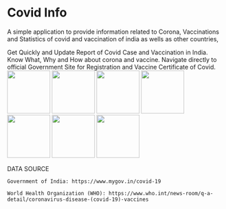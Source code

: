 # Covid Info

A simple application to provide information related to Corona, Vaccinations and Statistics of covid and vaccination of india as wells as other countries,

Get Quickly and Update Report of Covid Case and Vaccination in India. Know What, Why and How about corona and vaccine. Navigate directly to official Government Site for Registration and Vaccine Certificate of Covid.
<img src="https://user-images.githubusercontent.com/40181783/129962724-49cd2861-6f72-4ca5-aaab-14ba9c029ba4.png" width="100">
<img src="https://user-images.githubusercontent.com/40181783/129962783-fd2d9892-90cf-48e7-882f-f30f7c959849.png" width="100">
<img src="https://user-images.githubusercontent.com/40181783/129962796-b6b57375-e9e0-4018-bd2d-509a05d7a345.png" width="100">
<img src="https://user-images.githubusercontent.com/40181783/129962805-ffe3d099-faa8-4ec1-81bb-b60ecb75c2f5.png" width="100">
<img src="https://user-images.githubusercontent.com/40181783/129962817-dcbeba3c-06b3-42e5-bf32-811dd78f1974.png" width="100">
<img src="https://user-images.githubusercontent.com/40181783/129962832-8bbe8ef0-ece7-418d-a9eb-4a9f943f989c.png" width="100">
<img src="https://user-images.githubusercontent.com/40181783/129962836-d4a21ae0-3e09-4cb3-9ed9-d8d73e33f2a6.png" width="100">

DATA SOURCE
  
    Government of India: https://www.mygov.in/covid-19
    
    World Health Organization (WHO): https://www.who.int/news-room/q-a-detail/coronavirus-disease-(covid-19)-vaccines

